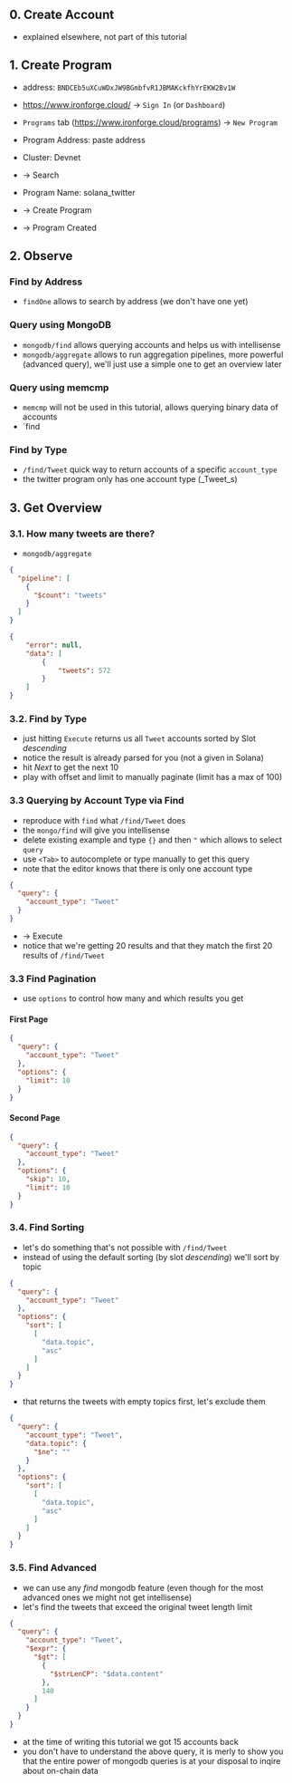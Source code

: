 ## 0. Create Account

- explained elsewhere, not part of this tutorial

## 1. Create Program

- address: `BNDCEb5uXCuWDxJW9BGmbfvR1JBMAKckfhYrEKW2Bv1W`
- https://www.ironforge.cloud/ -> `Sign In` (or `Dashboard`)
- `Programs` tab (https://www.ironforge.cloud/programs) -> `New Program`

- Program Address: paste address
- Cluster: Devnet
- -> Search

- Program Name: solana_twitter
- -> Create Program
- -> Program Created

## 2. Observe

### Find by Address
- `findOne` allows to search by address (we don't have one yet)

### Query using MongoDB
- `mongodb/find` allows querying accounts and helps us with intellisense
- `mongodb/aggregate` allows to run aggregation pipelines, more powerful (advanced query),
  we'll just use a simple one to get an overview later

### Query using memcmp

- `memcmp` will not be used in this tutorial, allows querying binary data of accounts
- `find

### Find by Type

- `/find/Tweet` quick way to return accounts of a specific `account_type`
- the twitter program only has one account type (_Tweet_s)

## 3. Get Overview

### 3.1. How many tweets are there?

- `mongodb/aggregate`

```json
{
  "pipeline": [
    {
      "$count": "tweets"
    }
  ]
}
```

```json
{
    "error": null,
    "data": [
        {
            "tweets": 572
        }
    ]
}
```

### 3.2. Find by Type

- just hitting `Execute` returns us all `Tweet` accounts sorted by Slot _descending_
- notice the result is already parsed for you (not a given in Solana)
- hit _Next_ to get the next 10
- play with offset and limit to manually paginate (limit has a max of 100)

### 3.3 Querying by Account Type via Find

- reproduce with `find` what `/find/Tweet` does
- the `mongo/find` will give you intellisense
- delete existing example and type `{}` and then `"` which allows to select `query`
- use `<Tab>` to autocomplete or type manually to get this query
- note that the editor knows that there is only one account type

```json
{
  "query": {
    "account_type": "Tweet"
  }
}
```

- -> Execute
- notice that we're getting 20 results and that they match the first 20 results of `/find/Tweet`


### 3.3 Find Pagination

- use `options` to control how many and which results you get

#### First Page

```json
{
  "query": {
    "account_type": "Tweet"
  },
  "options": {
    "limit": 10
  }
}
```

#### Second Page

```json
{
  "query": {
    "account_type": "Tweet"
  },
  "options": {
    "skip": 10,
    "limit": 10
  }
}
```

### 3.4. Find Sorting

- let's do something that's not possible with `/find/Tweet`
- instead of using the default sorting (by slot _descending_) we'll sort by topic

```json
{
  "query": {
    "account_type": "Tweet"
  },
  "options": {
    "sort": [
      [
        "data.topic",
        "asc"
      ]
    ]
  }
}
```

- that returns the tweets with empty topics first, let's exclude them

```json
{
  "query": {
    "account_type": "Tweet",
    "data.topic": {
      "$ne": ""
    }
  },
  "options": {
    "sort": [
      [
        "data.topic",
        "asc"
      ]
    ]
  }
}
```

### 3.5. Find Advanced

- we can use any _find_ mongodb feature (even though for the most advanced ones we might not
  get intellisense)
- let's find the tweets that exceed the original tweet length limit

```json
{
  "query": {
    "account_type": "Tweet",
    "$expr": {
      "$gt": [
        {
          "$strLenCP": "$data.content"
        },
        140
      ]
    }
  }
}
```

- at the time of writing this tutorial we got 15 accounts back
- you don't have to understand the above query, it is merly to show you that the entire power
  of mongodb queries is at your disposal to inqire about on-chain data
